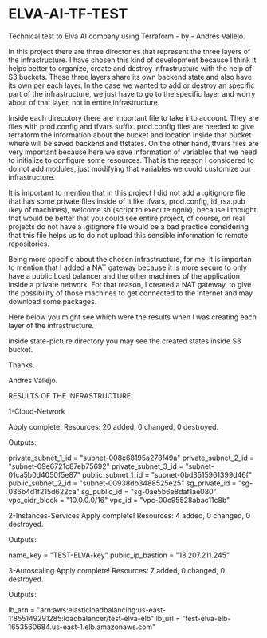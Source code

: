 # ELVA-AI-TF-TEST
Technical test to Elva AI company using Terraform - by - Andrés Vallejo.

In this project there are three directories that represent the three layers of the infrastructure. I have chosen this kind of development because I think it helps better to organize, create and destroy infrastructure with the help of S3 buckets. These three layers share its own backend state and also have its own per each layer. In the case we wanted to add or destroy an specific part of the infrastructure, we just have to go to the specific layer and worry about of that layer, not in entire infrastructure.

Inside each direcotory there are important file to take into account. They are files with prod.config and tfvars suffix. prod.config files are needed to give terraform the information about the bucket and location inside that bucket where will be saved backend and tfstates. On the other hand, tfvars files are very important because here we save information of variables that we need to initialize to configure some resources. That is the reason I considered to do not add modules, just modifying that variables we could customize our infrastructure. 

It is important to mention that in this project I did not add a .gitignore file that has some private files inside of it like tfvars, prod.config, id_rsa.pub (key of machines), welcome.sh (script to execute ngnix); because I thought that would be better that you could see entire project, of course, on  real projects do not have a .gitignore file would be a bad practice considering that this file helps us to do not upload this sensible information to remote repositories.

Being more specific about the chosen infrastructure, for me, it is importan to mention that I added a NAT gateway because it is more secure to only have a public Load balancer and the other machines of the application inside a private network. For that reason, I created a NAT gateway, to give the possibility of those machines to get connected to the internet and may download some packages.

Here below you might see which were the results when I was creating each layer of the infrastructure.

Inside state-picture directory you may see the created states inside S3 bucket.

Thanks.

Andrés Vallejo.

RESULTS OF THE INFRASTRUCTURE:

1-Cloud-Network

Apply complete! Resources: 20 added, 0 changed, 0 destroyed.

Outputs:

private_subnet_1_id = "subnet-008c68195a278f49a"
private_subnet_2_id = "subnet-09e6721c87eb75692"
private_subnet_3_id = "subnet-01ca5b0d4050f5e87"
public_subnet_1_id = "subnet-0bd3515961399d46f"
public_subnet_2_id = "subnet-00938db3488525e25"
sg_private_id = "sg-036b4d1f215d622ca"
sg_public_id = "sg-0ae5b6e8daf1ae080"
vpc_cidr_block = "10.0.0.0/16"
vpc_id = "vpc-00c95528abac11c8b"


2-Instances-Services
Apply complete! Resources: 4 added, 0 changed, 0 destroyed.

Outputs:

name_key = "TEST-ELVA-key"
public_ip_bastion = "18.207.211.245"


3-Autoscaling
Apply complete! Resources: 7 added, 0 changed, 0 destroyed.

Outputs:

lb_arn = "arn:aws:elasticloadbalancing:us-east-1:855149291285:loadbalancer/test-elva-elb"
lb_url = "test-elva-elb-1653560684.us-east-1.elb.amazonaws.com"


